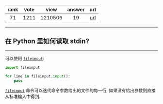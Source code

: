 
| rank | vote | view | answer | url |
|:-:|:-:|:-:|:-:|:-:|
|71|1211|1210506|19| [url](http://stackoverflow.com/questions/1450393/how-do-you-read-from-stdin-in-python) |
***

## 在 Python 里如何读取 stdin?

***

可以使用 [`fileinput`](http://docs.python.org/library/fileinput.html):

```python
import fileinput

for line in fileinput.input():
    pass
```

[`fileinput`](http://docs.python.org/library/fileinput.html) 命令可以迭代命令参数给出的文件的每一行, 如果没有给出参数则直接从标准输入中得到.